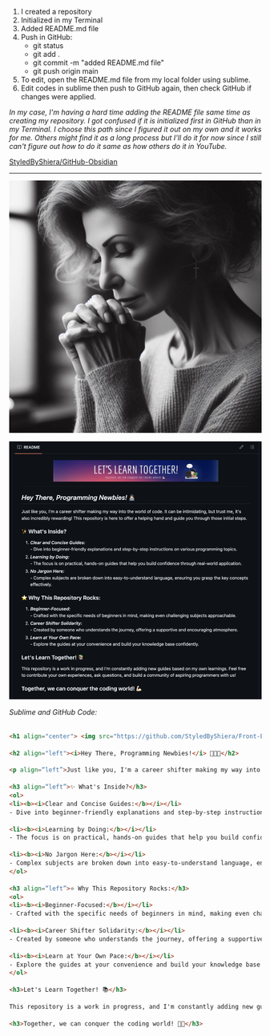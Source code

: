 
1. I created a repository
2. Initialized in my Terminal
3. Added README.md file
4. Push in GitHub:
   - git status
   - git add . 
   - git commit -m "added README.md file"
   - git push origin main
5. To edit, open the README.md file from my local folder using sublime.
6. Edit codes in sublime then push to GitHub again, then check GitHub if changes were applied. 
   
*In my case, I'm having a hard time adding the README file same time as creating my repository. I got confused if it is initialized first in GitHub than in my Terminal. I choose this path since I figured it out on my own and it works for me. Others might find it as a long process but I'll do it for now since I still can't figure out how to do it same as how others do it in YouTube.*

[StyledByShiera/GitHub-Obsidian](https://github.com/StyledByShiera/GitHub-Obsidian)



---

![](../z-attachments/pic1.jpeg)

![](../z-attachments/Screenshot%202024-04-26%20at%204.29.21%20PM%201.png)


*Sublime and GitHub Code:*
```html

<h1 align="center"> <img src="https://github.com/StyledByShiera/Front-End-Public/blob/main/GIF/GitHub%20Obsidian%20README%20GIF%201.gif?raw=true" /> </h1>

<h2 align="left"><i>Hey There, Programming Newbies!</i> 👩🏻‍💻</h2>

<p align=“left”>Just like you, I'm a career shifter making my way into the world of code. It can be intimidating, but trust me, it's also incredibly rewarding! This repository is here to offer a helping hand and guide you through those initial steps.</p>

<h3 align=“left”>✨ What's Inside?</h3>
<ol>
<li><b><i>Clear and Concise Guides:</b></i></li>
- Dive into beginner-friendly explanations and step-by-step instructions on various programming topics.

<li><b><i>Learning by Doing:</b></i></li>
- The focus is on practical, hands-on guides that help you build confidence through real-world application. 

<li><b><i>No Jargon Here:</b></i></li>
- Complex subjects are broken down into easy-to-understand language, ensuring you grasp the key concepts effectively.
</ol>

<h3 align=“left”>⭐ Why This Repository Rocks:</h3>
<ol>
<li><b><i>Beginner-Focused:</b></i></li>
- Crafted with the specific needs of beginners in mind, making even challenging subjects approachable. 

<li><b><i>Career Shifter Solidarity:</b></i></li>
- Created by someone who understands the journey, offering a supportive and encouraging atmosphere. 

<li><b><i>Learn at Your Own Pace:</b></i></li>
- Explore the guides at your convenience and build your knowledge base confidently.
</ol>

<h3>Let's Learn Together! 📚</h3>

This repository is a work in progress, and I'm constantly adding new guides based on my own learnings. Feel free to contribute your own experiences, ask questions, and build a community of aspiring programmers with us!

<h3>Together, we can conquer the coding world! 💪🏻</h3>


